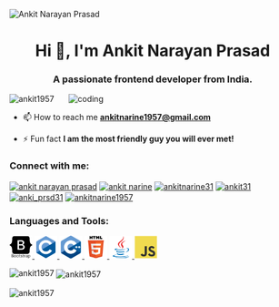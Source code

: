 ![Ankit Narayan Prasad]([https://user-images.githubusercontent.com/90236635/232446433-d5540fa2-fe28-4bb8-b929-cdb51fe61336.gif](https://repository-images.githubusercontent.com/588181932/e36ec678-7984-4cdd-8e4c-a3932772ff8e))

<h1 align="center">Hi 👋, I'm Ankit Narayan Prasad</h1>
<h3 align="center">A passionate frontend developer from India.</h3>
<img align="right" alt="coding" width="400" src="https://user-images.githubusercontent.com/55389276/140866485-8fb1c876-9a8f-4d6a-98dc-08c4981eaf70.gif">

<p align="left"> <img src="https://komarev.com/ghpvc/?username=ankit1957&label=Profile%20views&color=0e75b6&style=flat" alt="ankit1957" /> </p>

- 📫 How to reach me **ankitnarine1957@gmail.com**

- ⚡ Fun fact **I am the most friendly guy you will ever met!**

<h3 align="left">Connect with me:</h3>
<p align="left">
<a href="https://linkedin.com/in/ankit narayan prasad" target="blank"><img align="center" src="https://raw.githubusercontent.com/rahuldkjain/github-profile-readme-generator/master/src/images/icons/Social/linked-in-alt.svg" alt="ankit narayan prasad" height="30" width="40" /></a>
<a href="https://fb.com/ankit narine" target="blank"><img align="center" src="https://raw.githubusercontent.com/rahuldkjain/github-profile-readme-generator/master/src/images/icons/Social/facebook.svg" alt="ankit narine" height="30" width="40" /></a>
<a href="https://instagram.com/ankitnarine31" target="blank"><img align="center" src="https://raw.githubusercontent.com/rahuldkjain/github-profile-readme-generator/master/src/images/icons/Social/instagram.svg" alt="ankitnarine31" height="30" width="40" /></a>
<a href="https://www.hackerrank.com/ankit31" target="blank"><img align="center" src="https://raw.githubusercontent.com/rahuldkjain/github-profile-readme-generator/master/src/images/icons/Social/hackerrank.svg" alt="ankit31" height="30" width="40" /></a>
<a href="https://www.leetcode.com/anki_prsd31" target="blank"><img align="center" src="https://raw.githubusercontent.com/rahuldkjain/github-profile-readme-generator/master/src/images/icons/Social/leet-code.svg" alt="anki_prsd31" height="30" width="40" /></a>
<a href="https://auth.geeksforgeeks.org/user/ankitnarine1957" target="blank"><img align="center" src="https://raw.githubusercontent.com/rahuldkjain/github-profile-readme-generator/master/src/images/icons/Social/geeks-for-geeks.svg" alt="ankitnarine1957" height="30" width="40" /></a>
</p>

<h3 align="left">Languages and Tools:</h3>
<p align="left"> <a href="https://getbootstrap.com" target="_blank" rel="noreferrer"> <img src="https://raw.githubusercontent.com/devicons/devicon/master/icons/bootstrap/bootstrap-plain-wordmark.svg" alt="bootstrap" width="40" height="40"/> </a> <a href="https://www.cprogramming.com/" target="_blank" rel="noreferrer"> <img src="https://raw.githubusercontent.com/devicons/devicon/master/icons/c/c-original.svg" alt="c" width="40" height="40"/> </a> <a href="https://www.w3schools.com/cpp/" target="_blank" rel="noreferrer"> <img src="https://raw.githubusercontent.com/devicons/devicon/master/icons/cplusplus/cplusplus-original.svg" alt="cplusplus" width="40" height="40"/> </a> <a href="https://www.w3.org/html/" target="_blank" rel="noreferrer"> <img src="https://raw.githubusercontent.com/devicons/devicon/master/icons/html5/html5-original-wordmark.svg" alt="html5" width="40" height="40"/> </a> <a href="https://www.java.com" target="_blank" rel="noreferrer"> <img src="https://raw.githubusercontent.com/devicons/devicon/master/icons/java/java-original.svg" alt="java" width="40" height="40"/> </a> <a href="https://developer.mozilla.org/en-US/docs/Web/JavaScript" target="_blank" rel="noreferrer"> <img src="https://raw.githubusercontent.com/devicons/devicon/master/icons/javascript/javascript-original.svg" alt="javascript" width="40" height="40"/> </a> </p>

<p><img align="left" src="https://github-readme-stats.vercel.app/api/top-langs?username=ankit1957&show_icons=true&locale=en&layout=compact" alt="ankit1957" /></p>

<p>&nbsp;<img align="center" src="https://github-readme-stats.vercel.app/api?username=ankit1957&show_icons=true&locale=en" alt="ankit1957" /></p>

<p><img align="center" src="https://github-readme-streak-stats.herokuapp.com/?user=ankit1957&" alt="ankit1957" /></p>
